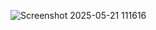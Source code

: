 ![Screenshot 2025-05-21 111616](https://github.com/user-attachments/assets/d9280e6d-6d71-4112-8aa4-77848ce31723)
